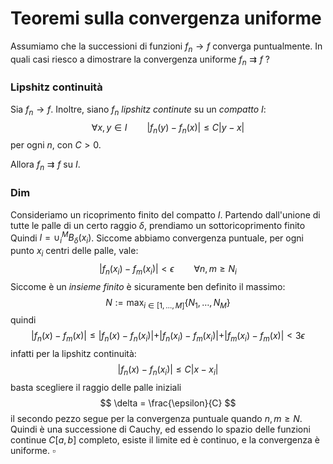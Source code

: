 # Teoremi sulla convergenza uniforme
Assumiamo che la successioni di funzioni $f_n \to f$ converga puntualmente.
In quali casi riesco a dimostrare la convergenza uniforme $f_n \rightrightarrows f$ ?

### Lipshitz continuità

Sia $f_n \to f$.  Inoltre, siano $f_n$ _lipshitz continute_ su un _compatto_ $I$:
$$
	\forall x,y \in I \qquad \vert f_n(y)-f_n(x)\vert \leq C \vert y-x \vert
$$
per ogni $n$, con $C > 0$.

Allora $f_n \rightrightarrows f$ su $I$.
### Dim
Consideriamo un ricoprimento finito del compatto $I$. Partendo dall'unione di tutte le palle di un certo raggio $\delta$, prendiamo un sottoricoprimento finito Quindi $I = \cup_i^M B_\delta(x_i)$. Siccome abbiamo convergenza puntuale, per ogni punto $x_i$ centri delle palle, vale:
$$
	\vert f_n(x_i)-f_m(x_i)\vert < \epsilon \qquad \forall n,m \geq N_i
$$
Siccome è un _insieme finito_ è sicuramente ben definito il massimo:
$$
N := \max_{i \in [1,\dots,M]} \{N_1,\dots,N_M\}
$$
quindi
$$
\vert f_n(x)-f_m(x)\vert \leq \vert f_n(x) -f_n(x_i)\vert + \vert f_n(x_i)-f_m(x_i) \vert + \vert  f_m(x_i) - f_m(x) \vert < 3\epsilon
$$
infatti per la lipshitz continuità:
$$
\vert f_n(x) -f_n(x_i)\vert \leq C \vert x-x_i\vert
$$
basta scegliere il raggio delle palle iniziali 
$$
\delta = \frac{\epsilon}{C}
$$
il secondo pezzo segue per la convergenza puntuale quando $n,m \geq N$.
Quindi è una successione di Cauchy, ed essendo lo spazio delle funzioni continue $C[a,b]$ completo, esiste il limite ed è continuo, e la convergenza è uniforme. $\square$
